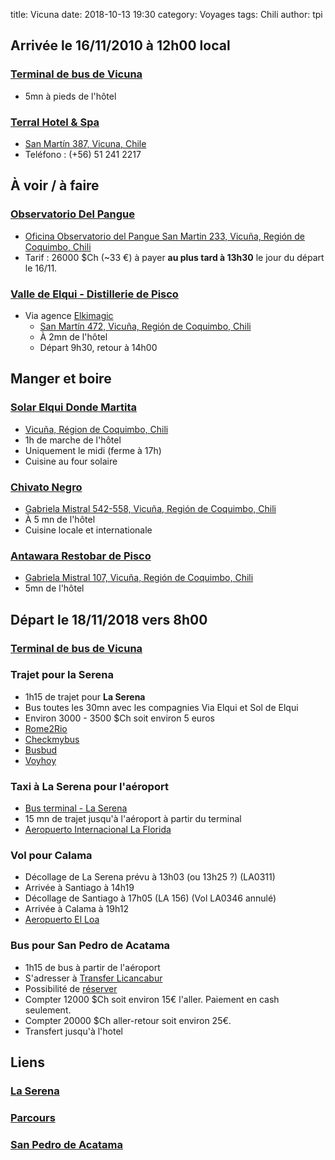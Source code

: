 title: Vicuna
date: 2018-10-13 19:30
category: Voyages
tags: Chili
author: tpi


## Arrivée le 16/11/2010 à 12h00 local

### [Terminal de bus de Vicuna](https://www.google.com/maps/place/Terminal+de+Buses+de+Vicu%C3%B1a/@-30.0353774,-70.7124757,15z/data=!4m5!3m4!1s0x0:0xf183e71792e3c487!8m2!3d-30.0353774!4d-70.7124757)

* 5mn à pieds de l'hôtel

### [Terral Hotel & Spa](http://www.terralhotel.cl/)

* [San Martín 387, Vicuna, Chile](https://www.google.cl/maps/place/San+Mart%C3%ADn+387,+Vicu%C3%B1a,+Regi%C3%B3n+de+Coquimbo,+Chile/@-30.0324004,-70.7155355,17z/data=!3m1!4b1!4m5!3m4!1s0x96901a2bcee447ab:0x73ebdd699cf5930b!8m2!3d-30.0324051!4d-70.7133468?hl=es)
* Teléfono : (+56) 51 241 2217

## À voir / à faire

### [Observatorio Del Pangue](http://odp-f.blogspot.com/2017/04/5.html)
* [Oficina Observatorio del Pangue San Martin 233, Vicuña, Región de Coquimbo, Chili](https://www.google.com/maps/place/Observatorio+del+Pangue+(Entrada)/@-30.0338004,-70.7135139,15z/data=!4m5!3m4!1s0x0:0xbbd6746f4435b8cf!8m2!3d-30.0338004!4d-70.7135139)
* Tarif : 26000 $Ch (~33 €) à payer **au plus tard à 13h30** le jour du départ le 16/11.


### [Valle de Elqui - Distillerie de Pisco](https://www.elkimagic.com/fr/interior-del-valle/)

* Via agence [Elkimagic](https://www.elkimagic.com/fr/)
  * [San Martín 472, Vicuña, Región de Coquimbo, Chili](https://www.google.com/maps/place/Turismo+Elki+Magic/@-30.0312872,-70.7154241,17z/data=!3m1!4b1!4m5!3m4!1s0x96901a2b9803fe1b:0x8558c45ed02664c7!8m2!3d-30.0312919!4d-70.7132354)
  * À 2mn de l'hôtel
  * Départ 9h30, retour à 14h00
  
## Manger et boire

### [Solar Elqui Donde Martita](https://www.tripadvisor.fr/Restaurant_Review-g970257-d3928591-Reviews-Restaurant_Solar_Elqui_Donde_Martita-Vicuna_Coquimbo_Region.html)
* [Vicuña, Région de Coquimbo, Chili](https://www.google.com/maps/place/Solar+Elqui+Donde+Martita/@-30.0371659,-70.7059471,15z/data=!4m17!1m11!2m10!1sRestaurants!3m6!1sRestaurants!2sTerral+Hotel+%26+SPA+-+San+Mart%C3%ADn+387,+Vicu%C3%B1a,+Regi%C3%B3n+de+Coquimbo,+Chili!3s0x96901a2bcee828a1:0x72c0f4a7a36fed94!4m2!1d-70.7133468!2d-30.0324051!5m1!4e9!3m4!1s0x96901baf93d2b0f9:0x14a14b4274f89e79!8m2!3d-30.0436092!4d-70.6823508)
* 1h de marche de l'hôtel
* Uniquement le midi (ferme à 17h)
* Cuisine au four solaire

### [Chivato Negro](https://www.tripadvisor.fr/Restaurant_Review-g970257-d11651302-Reviews-Chivato_Negro-Vicuna_Coquimbo_Region.html)
* [Gabriela Mistral 542-558, Vicuña, Región de Coquimbo, Chili](https://www.google.com/maps/place/Chivato+negro/@-30.0336007,-70.7122092,17z/data=!3m1!4b1!4m5!3m4!1s0x96901a2c7d35a799:0xfb9543059c4794dd!8m2!3d-30.0336054!4d-70.7100205)
* À 5 mn de l'hôtel
* Cuisine locale et internationale

### [Antawara Restobar de Pisco](https://www.tripadvisor.fr/Restaurant_Review-g970257-d8272731-Reviews-Antawara_Restobar_de_Pisco-Vicuna_Coquimbo_Region.html)
* [Gabriela Mistral 107, Vicuña, Región de Coquimbo, Chili](https://www.google.com/maps/place/ANTAWARA/@-30.0331075,-70.7180366,17z/data=!3m1!4b1!4m5!3m4!1s0x96901a2a134745ef:0xdf904c012bc18653!8m2!3d-30.0331122!4d-70.7158479)
* 5mn de l'hôtel

## Départ le 18/11/2018 vers 8h00

### [Terminal de bus de Vicuna](https://www.google.com/maps/place/Terminal+de+Buses+de+Vicu%C3%B1a/@-30.0353774,-70.7124757,15z/data=!4m5!3m4!1s0x0:0xf183e71792e3c487!8m2!3d-30.0353774!4d-70.7124757)

### Trajet pour la Serena 

* 1h15 de trajet pour **La Serena**
* Bus toutes les 30mn avec les compagnies Via Elqui et Sol de Elqui
* Environ 3000 - 3500 $Ch soit environ 5 euros
* [Rome2Rio](https://wwww.rome2rio.com/fr/)
* [Checkmybus](https://www.checkmybus.fr)
* [Busbud](https://www.busbud.com)
* [Voyhoy](https://voychoy.com)


### Taxi à La Serena pour l'aéroport

* [Bus terminal - La Serena](https://www.google.com/maps/place/Bus+Terminal+-+La+Serena/@-29.9109984,-71.2588082,17z/data=!3m1!4b1!4m5!3m4!1s0x9691ca6eed3102a3:0x4e7a5c06135323cb!8m2!3d-29.9110031!4d-71.2566195)
* 15 mn de trajet jusqu'à l'aéroport à partir du terminal
* [Aeropuerto Internacional La Florida](https://www.google.cl/maps/search/Aeropuerto+Internacional+La+Florida+-+Aeropuerto+La+Florida+-+Coquimbo,+La+Serena,+Chile/@-29.9164329,-71.2041116,17z/data=!3m1!4b1?hl=es)

### Vol pour Calama

* Décollage de La Serena prévu à 13h03 (ou 13h25 ?) (LA0311)
* Arrivée à Santiago à 14h19
* Décollage de Santiago à 17h05 (LA 156) (Vol LA0346 annulé)
* Arrivée à Calama à 19h12
* [Aeropuerto El Loa](https://www.google.cl/maps/place/Aeropuerto+El+Loa/@-22.4988477,-68.9384922,13z/data=!4m8!1m2!2m1!1saeropuerto+cerca+de+Calama,+Chile!3m4!1s0x96ac081e3e078f91:0xee9faa9acc913a26!8m2!3d-22.4988465!4d-68.9078504?hl=es)

### Bus pour San Pedro de Acatama

* 1h15 de bus à partir de l'aéroport
* S'adresser à [Transfer Licancabur](http://translicancabur.cl)
* Possibilité de [réserver](http://www.translicancabur.cl/contact.html)
* Compter 12000 $Ch soit environ 15€ l'aller. Paiement en cash seulement.
* Compter 20000 $Ch aller-retour soit environ 25€.
* Transfert jusqu'à l'hotel

## Liens

### [La Serena](http://tse-tse.org/2018/10/la-serena/)

### [Parcours](http://tse-tse.org/2018/10/chili-2018/)

### [San Pedro de Acatama](http://tse-tse.org/2018/10/san-pedro-de-acatama/)
